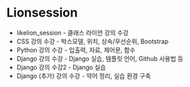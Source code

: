 # Lionsession
* likelion_session - 클래스 라이언 강의 수강     
* CSS 강의 수강 -  박스모델, 위치, 상속/우선순위, Bootstrap     
* Python 강의 수강 - 입출력, 자료, 제어문, 함수
* Django 강의 수강 - Django 실습, 템플릿 언어, Github 사용법 등
* Django 강의 수강2 - Django 실습 
* Django (추가) 강의 수강 - 약어 정리, 실습 환경 구축 

